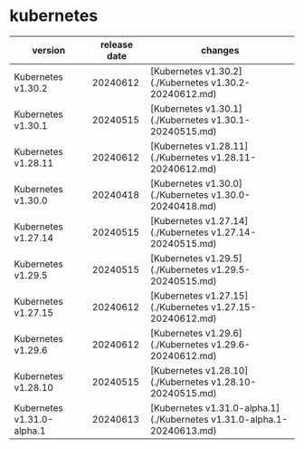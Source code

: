 # kubernetes

|          version           | release date |                                changes                                 |
|----------------------------|--------------|------------------------------------------------------------------------|
| Kubernetes v1.30.2         | 20240612     | [Kubernetes v1.30.2](./Kubernetes v1.30.2-20240612.md)                 |
| Kubernetes v1.30.1         | 20240515     | [Kubernetes v1.30.1](./Kubernetes v1.30.1-20240515.md)                 |
| Kubernetes v1.28.11        | 20240612     | [Kubernetes v1.28.11](./Kubernetes v1.28.11-20240612.md)               |
| Kubernetes v1.30.0         | 20240418     | [Kubernetes v1.30.0](./Kubernetes v1.30.0-20240418.md)                 |
| Kubernetes v1.27.14        | 20240515     | [Kubernetes v1.27.14](./Kubernetes v1.27.14-20240515.md)               |
| Kubernetes v1.29.5         | 20240515     | [Kubernetes v1.29.5](./Kubernetes v1.29.5-20240515.md)                 |
| Kubernetes v1.27.15        | 20240612     | [Kubernetes v1.27.15](./Kubernetes v1.27.15-20240612.md)               |
| Kubernetes v1.29.6         | 20240612     | [Kubernetes v1.29.6](./Kubernetes v1.29.6-20240612.md)                 |
| Kubernetes v1.28.10        | 20240515     | [Kubernetes v1.28.10](./Kubernetes v1.28.10-20240515.md)               |
| Kubernetes v1.31.0-alpha.1 | 20240613     | [Kubernetes v1.31.0-alpha.1](./Kubernetes v1.31.0-alpha.1-20240613.md) |

